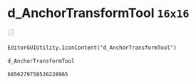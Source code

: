 # d_AnchorTransformTool `16x16`
<img src="/img/d_AnchorTransformTool.png" width=16 height=16>

``` CSharp
EditorGUIUtility.IconContent("d_AnchorTransformTool")
```
```
d_AnchorTransformTool
```
```
6856279758526228965
```

